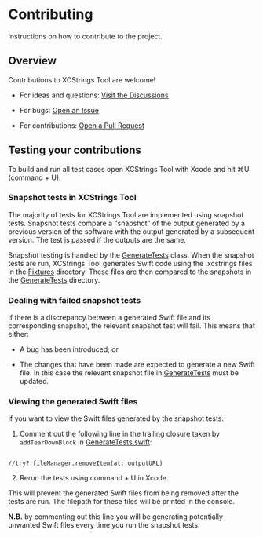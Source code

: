 # Contributing

Instructions on how to contribute to the project.

## Overview

Contributions to XCStrings Tool are welcome!

- For ideas and questions: [Visit the Discussions](https://github.com/liamnichols/xcstrings-tool/discussions)

- For bugs: [Open an Issue](https://github.com/liamnichols/xcstrings-tool/issues/choose)

- For contributions: [Open a Pull Request](https://github.com/liamnichols/xcstrings-tool/compare)

## Testing your contributions

To build and run all test cases open XCStrings Tool with Xcode and hit ⌘U (command + U).

### Snapshot tests in XCStrings Tool

The majority of tests for XCStrings Tool are implemented using snapshot tests. Snapshot tests compare a "snapshot" of the output generated by a previous version of the software with the output generated by a subsequent version. The test is passed if the outputs are the same.  

Snapshot testing is handled by the [GenerateTests](https://github.com/liamnichols/xcstrings-tool/blob/main/Tests/XCStringsToolTests/GenerateTests.swift) class. When the snapshot tests are run, XCStrings Tool generates Swift code using the .xcstrings files in the [Fixtures](https://github.com/liamnichols/xcstrings-tool/tree/main/Tests/XCStringsToolTests/__Fixtures__) directory. These files are then compared to the snapshots in the [GenerateTests](https://github.com/liamnichols/xcstrings-tool/tree/main/Tests/XCStringsToolTests/__Snapshots__/GenerateTests) directory.

### Dealing with failed snapshot tests

If there is a discrepancy between a generated Swift file and its corresponding snapshot, the relevant snapshot test will fail. This means that either:

* A bug has been introduced; or

* The changes that have been made are expected to generate a new Swift file. In this case the relevant snapshot file in [GenerateTests](https://github.com/liamnichols/xcstrings-tool/tree/main/Tests/XCStringsToolTests/__Snapshots__/GenerateTests) must be updated.

### Viewing the generated Swift files

If you want to view the Swift files generated by the snapshot tests:

1. Comment out the following line in the trailing closure taken by `addTearDownBlock` in [GenerateTests.swift](https://github.com/liamnichols/xcstrings-tool/blob/main/Tests/XCStringsToolTests/GenerateTests.swift):

```

//try? fileManager.removeItem(at: outputURL)

```

2.  Rerun the tests using command + U in Xcode.

This will prevent the generated Swift files from being removed after the tests are run. The filepath for these files will be printed in the console.

**N.B.** by commenting out this line you will be generating potentially unwanted Swift files every time you run the snapshot tests.
